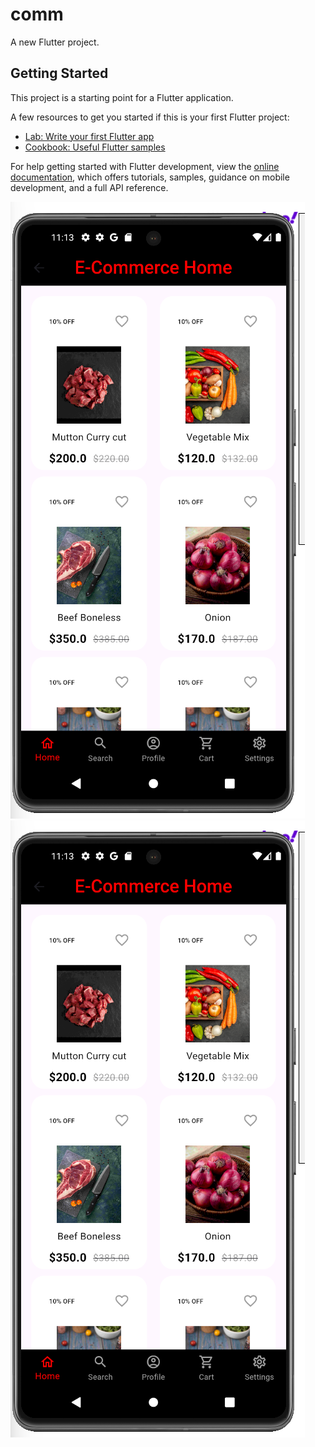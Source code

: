 # comm

A new Flutter project.

## Getting Started

This project is a starting point for a Flutter application.

A few resources to get you started if this is your first Flutter project:

- [Lab: Write your first Flutter app](https://docs.flutter.dev/get-started/codelab)
- [Cookbook: Useful Flutter samples](https://docs.flutter.dev/cookbook)

For help getting started with Flutter development, view the
[online documentation](https://docs.flutter.dev/), which offers tutorials,
samples, guidance on mobile development, and a full API reference.

![image alt](https://github.com/riyasmajeed/e-com/blob/3101a573704186c34129d3f513e08b9f212fdf59/Screenshot%202025-01-10%20231349.png)
![image alt](https://github.com/riyasmajeed/e-com/blob/3101a573704186c34129d3f513e08b9f212fdf59/Screenshot%202025-01-10%20231349.png)
